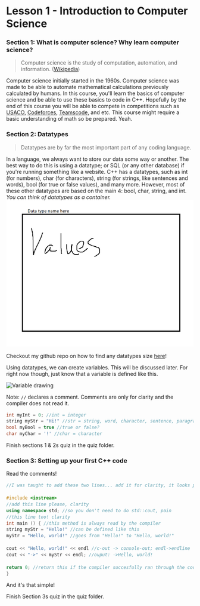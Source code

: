 # Lesson 1 - Introduction to Computer Science

### Section 1:  What is computer science? Why learn computer science?
> Computer science is the study of computation, automation, and information. ([Wikipedia](https://en.wikipedia.org/wiki/Computer_science "Wikipedia"))

Computer science initially started in the 1960s.  Computer science was made to be able to automate mathematical calculations previously calculated by humans. In this course, you'll learn the basics of computer science and be able to use these basics to code in C++. Hopefully by the end of this course you will be able to compete in competitions such as [USACO](http://usaco.org "USACO"), [Codeforces](https://codeforces.com/ "Codeforces"), [Teamscode](http://Teamscode "Teamscode"), and etc. This course might require a basic understanding of math so be prepared. Yeah.

### Section 2: Datatypes
> Datatypes are by far the most important part of any coding language.

In a language, we always want to store our data some way or another. The best way to do this is using a datatype; or SQL (or any other database) if you're running something like a website. C++ has a datatypes, such as int (for numbers), char (for characters), string (for strings, like sentences and words), bool (for true or false values), and many more. However, most of these other datatypes are based on the main 4: bool, char, string, and int. *You can think of datatypes as a container.*
<img src="Pictures\DatatypeDrawing1.jpg" class="img-responsive" alt="Datatype Drawing">

Checkout my github repo on how to find any datatypes size [here](https://github.com/Streakwind/CppDatatypeSize "here")!

Using datatypes, we can create variables. This will be discussed later.
For right now though, just know that a variable is defined like this.

<img src="Pictures\variableDrawing1" class="img-responsive" alt="Variable drawing">

Note: `//` declares a comment. Comments are only for clarity and the compiler does not read it.
````cpp
int myInt = 0; //int = integer
string myStr = "Hi!" //str = string, word, character, sentence, paragraph, essay... yeah
bool myBool = true //true or false?
char myChar = '!' //char = character
````
Finish sections 1 & 2s quiz in the quiz folder.

### Section 3: Setting up your first C++ code
Read the comments!
```cpp
//I was taught to add these two lines... add it for clarity, it looks pretty :)

#include <iostream>
//add this line please, clarity
using namespace std; //so you don't need to do std::cout, pain
//this line too! clarity
int main () { //this method is always read by the compiler
string myStr = "Hello!" //can be defined like this
myStr = "Hello, world!" //goes from "Hello!" to "Hello, world!"

cout << "Hello, world!" << endl //c-out -> console-out; endl->endline
cout << "->" << myStr << endl; //ouput: ->Hello, world!

return 0; //return this if the compiler succesfully ran through the code
}
```
And it's that simple!

Finish Section 3s quiz in the quiz folder.
